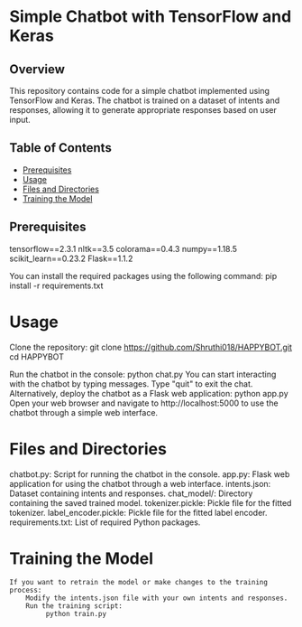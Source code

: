 # Simple Chatbot with TensorFlow and Keras

## Overview
This repository contains code for a simple chatbot implemented using TensorFlow and Keras. The chatbot is trained on a dataset of intents and responses, allowing it to generate appropriate responses based on user input.

## Table of Contents
- [Prerequisites](#prerequisites)
- [Usage](#usage)
- [Files and Directories](#files-and-directories)
- [Training the Model](#training-the-model)

## Prerequisites
tensorflow==2.3.1
nltk==3.5
colorama==0.4.3
numpy==1.18.5
scikit_learn==0.23.2
Flask==1.1.2


You can install the required packages using the following command:
       pip install -r requirements.txt

# Usage
   Clone the repository:
          git clone https://github.com/Shruthi018/HAPPYBOT.git
          cd HAPPYBOT

   Run the chatbot in the console:
         python chat.py
   You can start interacting with the chatbot by typing messages. Type "quit" to exit the chat.
   Alternatively, deploy the chatbot as a Flask web application:
       python app.py
   Open your web browser and navigate to http://localhost:5000 to use the chatbot through a simple web interface.

# Files and Directories
   chatbot.py: Script for running the chatbot in the console.
   app.py: Flask web application for using the chatbot through a web interface.
   intents.json: Dataset containing intents and responses.
   chat_model/: Directory containing the saved trained model.
   tokenizer.pickle: Pickle file for the fitted tokenizer.
   label_encoder.pickle: Pickle file for the fitted label encoder.
   requirements.txt: List of required Python packages.

# Training the Model
    If you want to retrain the model or make changes to the training process:
        Modify the intents.json file with your own intents and responses.
        Run the training script:
             python train.py


